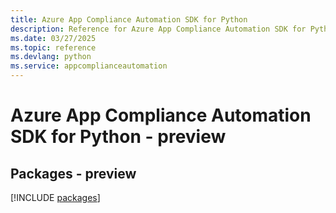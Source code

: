 ```yaml
---
title: Azure App Compliance Automation SDK for Python
description: Reference for Azure App Compliance Automation SDK for Python
ms.date: 03/27/2025
ms.topic: reference
ms.devlang: python
ms.service: appcomplianceautomation
---
```

# Azure App Compliance Automation SDK for Python - preview
## Packages - preview
[!INCLUDE [packages](app-compliance-automation-index.md)]